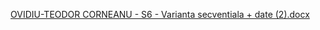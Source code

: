 [OVIDIU-TEODOR CORNEANU - S6 - Varianta secventiala + date (2).docx](https://github.com/user-attachments/files/19464138/OVIDIU-TEODOR.CORNEANU.-.S6.-.Varianta.secventiala.%2B.date.2.docx)
